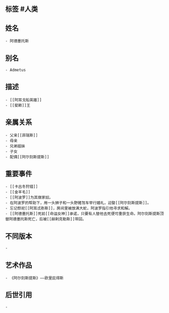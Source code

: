 ## 标签  #人类
## 姓名
	- 阿德墨托斯
## 别名
	- Admetus
## 描述
	- [[阿耳戈船英雄]]
	- [[斐赖]]王
## 亲属关系
	- 父亲[[菲瑞斯]]
	- 母亲
	- 兄弟姐妹
	- 子女
	- 配偶[[阿尔刻斯提斯]]
## 重要事件
	- [[卡吕冬狩猎]]
	- [[金羊毛]]
	- [[阿波罗]]为其做家奴。
	- 在阿波罗的帮助下，用一头狮子和一头野猪驾车举行婚礼，迎娶[[阿尔刻斯提斯]]。
	- 忘记祭祀[[阿耳忒弥斯]]，房间里被放满大蛇，阿波罗指引他寻求和解。
	- [[阿德墨托斯]]死前[[命运女神]]承诺，只要有人替他去死便可重获生命。阿尔刻斯提斯顶替阿德墨托斯死亡，后被[[赫剌克勒斯]]带回。
## 不同版本
	-
## 艺术作品
	- 《阿尔刻斯提斯》——欧里庇得斯
## 后世引用
	-
